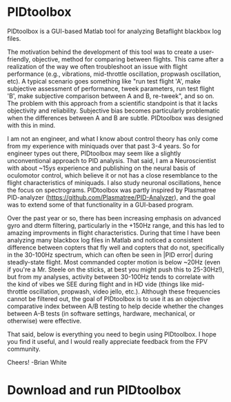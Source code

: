 # PIDtoolbox

PIDtoolbox is a GUI-based Matlab tool for analyzing Betaflight blackbox log files. 

The motivation behind the development of this tool was to create a user-friendly, objective, method for comparing between flights. This came after a realization of the way we often troubleshoot an issue with flight performance (e.g., vibrations, mid-throttle oscillation, propwash oscillation, etc). A typical scenario goes something like "run test flight 'A', make subjective assessment of performance, tweek parameters, run test flight 'B', make subjective comparison between A and B, re-tweek", and so on. The problem with this approach from a scientific standpoint is that it lacks objectivity and reliability. Subjective bias becomes particularly problematic when the differences between A and B are subtle. PIDtoolbox was designed with this in mind.

I am not an engineer, and what I know about control theory has only come from my experience with miniquads over that past 3-4 years. So for engineer types out there, PIDtoolbox may seem like a slightly unconventional approach to PID analysis. That said, I am a Neuroscientist with about ~15ys experience and publishing on the neural basis of oculomotor control, which believe it or not has a close resemblance to the flight characteristics of miniquads. I also study neuronal oscillations, hence the focus on spectrograms. PIDtoolbox was partly inspired by Plasmatree PID-analyzer (https://github.com/Plasmatree/PID-Analyzer), and the goal was to extend some of that functionality in a GUI-based program.

Over the past year or so, there has been increasing emphasis on advanced gyro and dterm filtering, particularly in the +150Hz range, and this has led to amazing improvments in flight characteristics. During that time I have been analyzing many blackbox log files in Matlab and noticed a consistent difference between copters that fly well and copters that do not, specifically in the 30-100Hz spectrum, which can often be seen in |PID error| during steadly-state flight. Most commanded copter motion is below ~20Hz (even if you're a Mr. Steele on the sticks, at best you might push this to 25-30Hz!), but from my analyses, activity between 30-100Hz tends to correlate with the kind of vibes we SEE during flight and in HD vide (things like mid-throttle oscillation, propwash, video jello, etc.). Although these frequencies cannot be filtered out, the goal of PIDtoolbox is to use it as an objective comparative index between A/B testing to help decide whether the changes between A-B tests (in software settings, hardware, mechanical, or otherwise) were effective. 

That said, below is everything you need to begin using PIDtoolbox. I hope you find it useful, and I would really appreciate feedback from the FPV community.

Cheers! -Brian White

# Download and run PIDtoolbox
